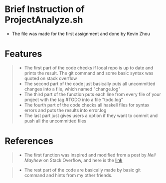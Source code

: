 # Brief Instruction of ProjectAnalyze.sh

- The file was made for the first assignment and done by Kevin Zhou


 

# Features

  >- The first part of the code checks if local repo is up to date and prints the result. The git command and some basic syntax was quoted on stack overflow
  >- The second part of the code just basically puts all uncommitted changes into a file, which named "change.log"
  >- The third part of the function puts each line from every file of your project with the tag #TODO into a file "todo.log"
  >- The fourth part of the code checks all haskell files for syntax errors and puts the results into error.log
  >- The last part just gives users a option if they want to commit and push all the uncommitted files

# References
  >- The first function was inspired and modified from a post by *Neil Mayhew* on Stack Overflow, and here is the [link](https://stackoverflow.com/questions/3258243/check-if-pull-needed-in-git)
  
  >- The rest part of the code are basically made by basic git command and hints from my other friends.
